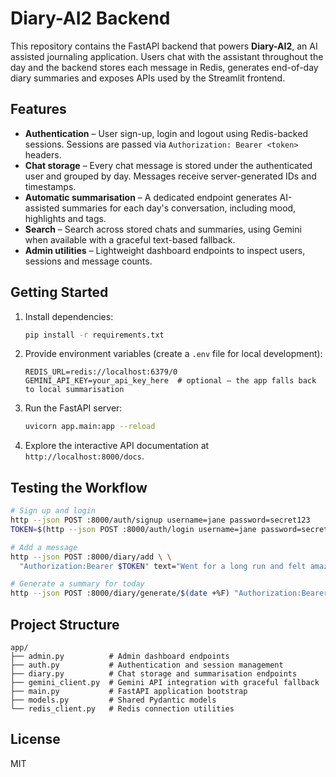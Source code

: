 # Diary-AI2 Backend

This repository contains the FastAPI backend that powers **Diary-AI2**, an AI
assisted journaling application.  Users chat with the assistant throughout the
day and the backend stores each message in Redis, generates end-of-day diary
summaries and exposes APIs used by the Streamlit frontend.

## Features

- **Authentication** – User sign-up, login and logout using Redis-backed
  sessions.  Sessions are passed via `Authorization: Bearer <token>` headers.
- **Chat storage** – Every chat message is stored under the authenticated user
  and grouped by day.  Messages receive server-generated IDs and timestamps.
- **Automatic summarisation** – A dedicated endpoint generates AI-assisted
  summaries for each day's conversation, including mood, highlights and tags.
- **Search** – Search across stored chats and summaries, using Gemini when
  available with a graceful text-based fallback.
- **Admin utilities** – Lightweight dashboard endpoints to inspect users,
  sessions and message counts.

## Getting Started

1. Install dependencies:

   ```bash
   pip install -r requirements.txt
   ```

2. Provide environment variables (create a `.env` file for local development):

   ```env
   REDIS_URL=redis://localhost:6379/0
   GEMINI_API_KEY=your_api_key_here  # optional – the app falls back to local summarisation
   ```

3. Run the FastAPI server:

   ```bash
   uvicorn app.main:app --reload
   ```

4. Explore the interactive API documentation at `http://localhost:8000/docs`.

## Testing the Workflow

```bash
# Sign up and login
http --json POST :8000/auth/signup username=jane password=secret123
TOKEN=$(http --json POST :8000/auth/login username=jane password=secret123 | jq -r .token)

# Add a message
http --json POST :8000/diary/add \ \
  "Authorization:Bearer $TOKEN" text="Went for a long run and felt amazing" role=user

# Generate a summary for today
http --json POST :8000/diary/generate/$(date +%F) "Authorization:Bearer $TOKEN"
```

## Project Structure

```
app/
├── admin.py          # Admin dashboard endpoints
├── auth.py           # Authentication and session management
├── diary.py          # Chat storage and summarisation endpoints
├── gemini_client.py  # Gemini API integration with graceful fallback
├── main.py           # FastAPI application bootstrap
├── models.py         # Shared Pydantic models
└── redis_client.py   # Redis connection utilities
```

## License

MIT
